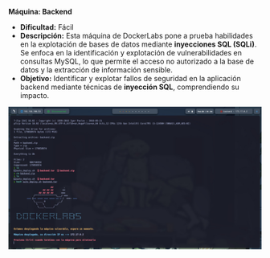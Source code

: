 **Máquina: Backend**  
- **Dificultad:** Fácil  
- **Descripción:** Esta máquina de DockerLabs pone a prueba habilidades en la explotación de bases de datos mediante **inyecciones SQL (SQLi)**. Se enfoca en la identificación y explotación de vulnerabilidades en consultas MySQL, lo que permite el acceso no autorizado a la base de datos y la extracción de información sensible.  
- **Objetivo:** Identificar y explotar fallos de seguridad en la aplicación backend mediante técnicas de **inyección SQL**, comprendiendo su impacto.

![Nombre de la maquina](/Backend/Images/inicio.jpeg)
